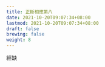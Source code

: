 ```yaml
---
title: 正斷相應第八
date: 2021-10-20T09:07:34+08:00
lastmod: 2021-10-20T09:07:34+08:00
draft: false
brewing: false
weight: 8
---
```


經缺